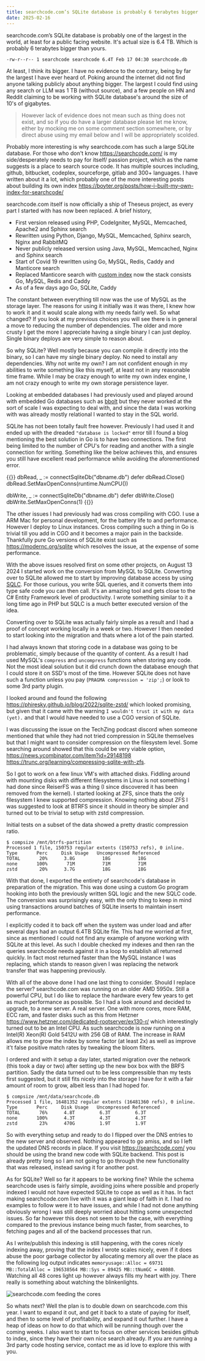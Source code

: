 ```yaml
---
title: searchcode.com’s SQLite database is probably 6 terabytes bigger than yours
date: 2025-02-16
---
```


searchcode.com’s SQLite database is probably one of the largest in the world, at least for a public facing website. It's actual size is 6.4 TB. Which is probably 6 terabytes bigger than yours.

    -rw-r--r-- 1 searchcode searchcode 6.4T Feb 17 04:30 searchcode.db

At least, I think its bigger. I have no evidence to the contrary, being by far the largest I have ever heard of. Poking around the internet did not find anyone talking publicly about anything bigger. The largest I could find using any search or LLM was 1 TB (without source), and a few people on HN and Reddit claiming to be working with SQLite database's around the size of 10's of gigabytes.

> However lack of evidence does not mean such as thing does not exist, and so if you do have a larger database please let me know, either by mocking me on some comment section somewhere, or by direct abuse using my email below and I will be appropriately scolded.

Probably more interesting is why searchcode.com has such a large SQLite database. For those who don't know <https://searchcode.com/> is my side/desperately needs to pay for itself/ passion project, which as the name suggests is a place to search source code. It has multiple sources including, github, bitbucket, codeplex, sourceforge, gitlab and 300+ languages. I have written about it a lot, which probably one of the more interesting posts about building its own index <https://boyter.org/posts/how-i-built-my-own-index-for-searchcode/>

searchcode.com itself is now officially a ship of Theseus project, as every part I started with has now been replaced. A brief history,

- First version released using PHP, CodeIgniter, MySQL, Memcached, Apache2 and Sphinx search
- Rewritten using Python, Django, MySQL, Memcached, Sphinx search, Nginx and RabbitMQ
- Never publicly released version using Java, MySQL, Memcached, Nginx and Sphinx search
- Start of Covid 19 rewritten using Go, MySQL, Redis, Caddy and Manticore search
- Replaced Manticore search with [custom index](https://boyter.org/posts/how-i-built-my-own-index-for-searchcode/) now the stack consists Go, MySQL, Redis and Caddy
- As of a few days ago Go, SQLite, Caddy

The constant between everything till now was the use of MySQL as the storage layer. The reasons for using it initially was it was there, I knew how to work it and it would scale along with my needs fairly well. So what changed? If you look at my previous choices you will see there is in general a move to reducing the number of dependencies. The older and more crusty I get the more I appreciate having a single binary I can just deploy. Single binary deploys are very simple to reason about.

So why SQLite? Well mostly because you can compile it directly into the binary, so I can have my single binary deploy. No need to install any dependencies. Why not write my own? I am not confident enough in my abilities to write something like this myself, at least not in any reasonable time frame. While I may be crazy enough to write my own index engine, I am not crazy enough to write my own storage persistence layer.

Looking at embedded databases I had previously used and played around with embedded Go databases such as [bbolt](https://github.com/etcd-io/bbolt) but they never worked at the sort of scale I was expecting to deal with, and since the data I was working with was already mostly relational I wanted to stay in the SQL world.

SQLite has not been totally fault free however. Previously I had used it and ended up with the dreaded `"database is locked"` error till I found a blog mentioning the best solution in Go is to have two connections. The first being limited to the number of CPU's for reading and another with a single connection for writing. Something like the below achieves this, and ensures you still have excellent read performance while avoiding the aforementioned error.

{{<highlight go>}}
dbRead, _ := connectSqliteDb("dbname.db")
defer dbRead.Close()
dbRead.SetMaxOpenConns(runtime.NumCPU())

dbWrite, _ := connectSqliteDb("dbname.db")
defer dbWrite.Close()
dbWrite.SetMaxOpenConns(1)
{{</highlight>}}

The other issues I had previously had was cross compiling with CGO. I use a ARM Mac for personal development, for the battery life to and performance. However I deploy to Linux instances. Cross compiling such a thing in Go is trivial till you add in CGO and it becomes a major pain in the backside. Thankfully pure Go versions of SQLite exist such as <https://modernc.org/sqlite> which resolves the issue, at the expense of some performance.

With the above issues resolved first on some other projects, on August 13 2024 I started work on the conversion from MySQL to SQLite. Converting over to SQLite allowed me to start by improving database access by using [SQLC](https://sqlc.dev/). For those curious, you write SQL queries, and it converts them into type safe code you can then call. It's an amazing tool and gets close to the C# Entity Framework level of productivity. I wrote something similar to it a long time ago in PHP but SQLC is a much better executed version of the idea.

Converting over to SQLite was actually fairly simple as a result and I had a proof of concept working locally in a week or two. However I then needed to start looking into the migration and thats where a lot of the pain started.

I had always known that storing code in a database was going to be problematic, simply because of the quantity of content. As a result I had used MySQL's `compress` and `uncompress` functions when storing any code. Not the most ideal solution but it did crunch down the database enough that I could store it on SSD's most of the time. However SQLite does not have such a function unless you pay (`PRAGMA compression = 'zip';`) or look to some 3rd party plugin.

I looked around and found the following <https://phiresky.github.io/blog/2022/sqlite-zstd/> which looked promising, but given that it came with the warning `I wouldn't trust it with my data (yet).` and that I would have needed to use a CGO version of SQLite.

I was discussing the issue on the TechZing podcast discord when someone mentioned that while they had not tried compression in SQLite themselves but that I might want to consider compression on the filesystem level. Some searching around showed that this could be very viable option, <https://news.ycombinator.com/item?id=29148198> <https://trunc.org/learning/compressing-sqlite-with-zfs>.

So I got to work on a few linux VM's with attached disks. Fiddling around with mounting disks with different filesystems in Linux is not something I had done since ReiserFS was a thing (I since discovered it has been removed from the kernel). I started looking at ZFS, since thats the only filesystem I knew supported compression. Knowing nothing about ZFS I was suggested to look at BTRFS since it should in theory be simpler and turned out to be trivial to setup with zstd compression.

Initial tests on a subset of the data showed a pretty drastic compression ratio.

```
$ compsize /mnt/btrfs-partition
Processed 1 file, 150753 regular extents (150753 refs), 0 inline.
Type       Perc     Disk Usage   Uncompressed Referenced  
TOTAL       20%      3.8G          18G          18G       
none       100%       71M          71M          71M       
zstd        20%      3.7G          18G          18G  
```

With that done, I exported the entirety of searchcode's database in preparation of the migration. This was done using a custom Go program hooking into both the previously written SQL logic and the new SQLC code. The conversion was surprisingly easy, with the only thing to keep in mind using transactions around batches of SQLite inserts to maintain insert performance.

I explicitly coded it to back off when the system was under load and after several days had an output 6.4TB SQLite file. This had me worried at first, since as mentioned I could not find any example of anyone working with SQLite at this level. As such I double checked my indexes and then ran the queries searchcode needs against it in a loop to establish all returned quickly. In fact most returned faster than the MySQL instance I was replacing, which stands to reason given I was replacing the network transfer that was happening previously.

With all of the above done I had one last thing to consider. Should I replace the server? searchcode.com was running on an older AMD 5950x. Still a powerful CPU, but I do like to replace the hardware every few years to get as much performance as possible. So I had a look around and decided to upgrade, to a new server. A real server. One with more cores, more RAM, ECC ram, and faster disks such as this from Hetzner <https://www.hetzner.com/dedicated-rootserver/ex130-r/> which interestingly turned out to be an Intel CPU. As such searchcode is now running on a Intel(R) Xeon(R) Gold 5412U with 256 GB of RAM. The increase in RAM allows me to grow the index by some factor (at least 2x) as well as improve it't false positive match rates by tweaking the bloom filters.

I ordered and with it setup a day later, started migration over the network (this took a day or two) after setting up the new box box with the BRFS partition. Sadly the data turned out to be less compressible than my tests first suggested, but it still fits nicely into the storage I have for it with a fair amount of room to grow, albeit less than I had hoped for.

```
$ compsize /mnt/data/searchcode.db
Processed 1 file, 16481352 regular extents (16481360 refs), 0 inline.
Type       Perc     Disk Usage   Uncompressed Referenced  
TOTAL       76%      4.8T         6.3T         6.3T       
none       100%      4.3T         4.3T         4.3T       
zstd        23%      470G         1.9T         1.9T       
```

So with everything setup and ready to do I flipped over the DNS entries to the new server and observed. Nothing appeared to go amiss, and so I left the updated DNS records in place. If you visit <https://searchcode.com/> you should be using the brand new code with SQLite backend. This post is already pretty long so I am not going to go through the new functionality that was released, instead saving it for another post.

As for SQLite? Well so far it appears to be working fine? While the schema searchcode uses is fairly simple, avoiding joins where possible and properly indexed I would not have expected SQLite to cope as well as it has. In fact making searchcode.com live with it was a giant leap of faith in it. I had no examples to follow were it to have issues, and while I had not done anything obviously wrong I was still deeply worried about hitting some unexpected issues. So far however this does not seem to be the case, with everything compared to the previous instance being much faster, from searches, to fetching pages and all of the backend processes that run.

As I write/publish this indexing is still happening, with the cores nicely indexing away, proving that the index I wrote scales nicely, even if it does abuse the poor garbage collector by allocating memory all over the place as the following log output indicates `memoryusage::Alloc = 69731 MB::TotalAlloc = 196538564 MB::Sys = 89425 MB::tNumGC = 48080`. Watching all 48 cores light up however always fills my heart with joy. There really is something about watching the blinkenlights.

![searchcode.com feeding the cores](/static/sqlite/moar_cores.png)

So whats next? Well the plan is to double down on searchcode.com this year. I want to expand it out, and get it back to a state of paying for itself, and then to some level of profitability, and expand it out further. I have a heap of ideas on how to do that which will be running though over the coming weeks. I also want to start to focus on other services besides github to index, since they have their own nice search already. If you are running a 3rd party code hosting service, contact me as id love to explore this with you.

